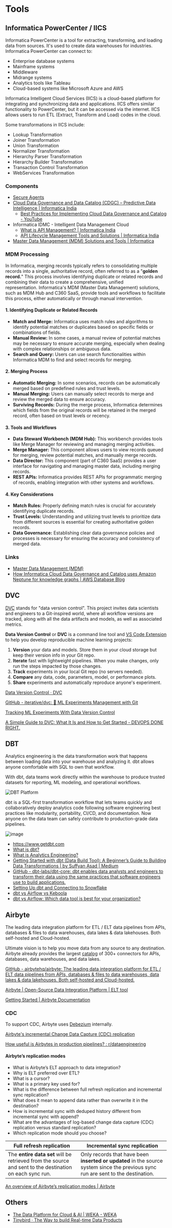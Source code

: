 # Tools

## Informatica PowerCenter / IICS

Informatica PowerCenter is a tool for extracting, transforming, and loading data from sources. It's used to create data warehouses for industries. Informatica PowerCenter can connect to:

- Enterprise database systems
- Mainframe systems
- Middleware
- Midrange systems
- Analytics tools like Tableau
- Cloud-based systems like Microsoft Azure and AWS

Informatica Intelligent Cloud Services (IICS) is a cloud-based platform for integrating and synchronizing data and applications. IICS offers similar functionality to PowerCenter, but it can be accessed via the internet. IICS allows users to run ETL (Extract, Transform and Load) codes in the cloud.

Some transformations in IICS include:

- Lookup Transformation
- Joiner Transformation
- Union Transformation
- Normalizer Transformation
- Hierarchy Parser Transformation
- Hierarchy Builder Transformation
- Transaction Control Transformation
- WebServices Transformation

### Components

- [Secure Agents](https://docs.informatica.com/cloud-common-services/administrator/current-version/runtime-environments/secure-agents.html)
- [Cloud Data Governance and Data Catalog (CDGC) – Predictive Data Intelligence | Informatica India](https://www.informatica.com/in/products/data-governance/cloud-data-governance-and-catalog.html)
    - [Best Practices for Implementing Cloud Data Governance and Catalog - YouTube](https://www.youtube.com/watch?v=E5Bo1AUYLS8)
- Informatica IDMC - Intelligent Data Management Cloud
    - [What is API Management? | Informatica India](https://www.informatica.com/in/resources/articles/api-management-and-informatica-intelligent-cloud-services.html)
    - [API Lifecycle Management Tools and Solutions | Informatica India](https://www.informatica.com/in/products/cloud-integration/integration-cloud/api-management.html)
- [Master Data Management (MDM) Solutions and Tools \| Informatica](https://www.informatica.com/products/master-data-management.html)

### MDM Processing

In Informatica, merging records typically refers to consolidating multiple records into a single, authoritative record, often referred to as a "**golden record.**" This process involves identifying duplicate or related records and combining their data to create a comprehensive, unified representation. Informatica's MDM (Master Data Management) solutions, such as MDM Hub and C360 SaaS, provide tools and workflows to facilitate this process, either automatically or through manual intervention.

#### 1. Identifying Duplicate or Related Records

- **Match and Merge:** Informatica uses match rules and algorithms to identify potential matches or duplicates based on specific fields or combinations of fields.
- **Manual Review:** In some cases, a manual review of potential matches may be necessary to ensure accurate merging, especially when dealing with complex relationships or ambiguous data.
- **Search and Query:** Users can use search functionalities within Informatica MDM to find and select records for merging.

#### 2. Merging Process

- **Automatic Merging:** In some scenarios, records can be automatically merged based on predefined rules and trust levels.
- **Manual Merging:** Users can manually select records to merge and review the merged data to ensure accuracy.
- **Surviving Records:** During the merge process, Informatica determines which fields from the original records will be retained in the merged record, often based on trust levels or recency.

#### 3. Tools and Workflows

- **Data Steward Workbench (MDM Hub):** This workbench provides tools like Merge Manager for reviewing and managing merging activities.
- **Merge Manager:** This component allows users to view records queued for merging, review potential matches, and manually merge records.
- **Data Director:** This component (part of C360 SaaS) provides a user interface for navigating and managing master data, including merging records.
- **REST APIs:** Informatica provides REST APIs for programmatic merging of records, enabling integration with other systems and workflows.

#### 4. Key Considerations

- **Match Rules:** Properly defining match rules is crucial for accurately identifying duplicate records.
- **Trust Levels:** Understanding and utilizing trust levels to prioritize data from different sources is essential for creating authoritative golden records.
- **Data Governance:** Establishing clear data governance policies and processes is necessary for ensuring the accuracy and consistency of merged data.

### Links

- [Master Data Management (MDM)](databases/data-warehouses/concepts/master-data-management-mdm.md)
- [How Informatica Cloud Data Governance and Catalog uses Amazon Neptune for knowledge graphs | AWS Database Blog](https://aws.amazon.com/blogs/database/how-informatica-cloud-data-governance-and-catalog-uses-amazon-neptune-for-knowledge-graphs/)

## DVC

[DVC](https://dvc.org/) stands for "data version control". This project invites data scientists and engineers to a Git-inspired world, where all workflow versions are tracked, along with all the data artifacts and models, as well as associated metrics.

**Data Version Control** or **DVC** is a command line tool and [VS Code Extension](https://github.com/iterative/dvc#vs-code-extension) to help you develop reproducible machine learning projects:

1. **Version** your data and models. Store them in your cloud storage but keep their version info in your Git repo.
2. **Iterate** fast with lightweight pipelines. When you make changes, only run the steps impacted by those changes.
3. **Track** experiments in your local Git repo (no servers needed).
4. **Compare** any data, code, parameters, model, or performance plots.
5. **Share** experiments and automatically reproduce anyone's experiment.

[Data Version Control · DVC](https://dvc.org)

[GitHub - iterative/dvc: 🦉 ML Experiments Management with Git](https://github.com/iterative/dvc)

[Tracking ML Experiments With Data Version Control](https://www.analyticsvidhya.com/blog/2021/06/mlops-tracking-ml-experiments-with-data-version-control/)

[A Simple Guide to DVC: What It Is and How to Get Started - DEVOPS DONE RIGHT.](https://opstree.com/blog/2025/04/22/a-simple-guide-to-dvc-what-it-is-and-how-to-get-started/)

## DBT

Analytics engineering is the data transformation work that happens between loading data into your warehouse and analyzing it. dbt allows anyone comfortable with SQL to own that workflow.

With dbt, data teams work directly within the warehouse to produce trusted datasets for reporting, ML modeling, and operational workflows.

![DBT Platform](../../../media/Pasted%20image%2020230308224022.jpg)

dbt is a SQL-first transformation workflow that lets teams quickly and collaboratively deploy analytics code following software engineering best practices like modularity, portability, CI/CD, and documentation. Now anyone on the data team can safely contribute to production-grade data pipelines.

![image](../../../media/Pasted%20image%2020230308224127.jpg)

- https://www.getdbt.com
- [What is dbt?](https://www.getdbt.com/product/what-is-dbt/)
- [What is Analytics Engineering?](https://www.getdbt.com/what-is-analytics-engineering/)
- [Getting Started with dbt (Data Build Tool): A Beginner’s Guide to Building Data Transformations | by Suffyan Asad | Medium](https://medium.com/@suffyan.asad1/getting-started-with-dbt-data-build-tool-a-beginners-guide-to-building-data-transformations-28e335be5f7e)
- [GitHub - dbt-labs/dbt-core: dbt enables data analysts and engineers to transform their data using the same practices that software engineers use to build applications.](https://github.com/dbt-labs/dbt-core)
- [Setting Up dbt and Connecting to Snowflake](https://vivekbattul.notion.site/Setting-Up-dbt-and-Connecting-to-Snowflake-0c8dc5fae7df4d71aca1fabdad38b3f7)
- [dbt vs Airflow vs Keboola](https://www.keboola.com/blog/dbt-vs-airflow-vs-keboola)
- [dbt vs Airflow: Which data tool is best for your organization?](https://datacoves.com/post/dbt-vs-airflow)

## Airbyte

The leading data integration platform for ETL / ELT data pipelines from APIs, databases & files to data warehouses, data lakes & data lakehouses. Both self-hosted and Cloud-hosted.

Ultimate vision is to help you move data from any source to any destination. Airbyte already provides the largest [catalog](https://docs.airbyte.com/integrations/) of 300+ connectors for APIs, databases, data warehouses, and data lakes.

[GitHub - airbytehq/airbyte: The leading data integration platform for ETL / ELT data pipelines from APIs, databases & files to data warehouses, data lakes & data lakehouses. Both self-hosted and Cloud-hosted.](https://github.com/airbytehq/airbyte)

[Airbyte | Open-Source Data Integration Platform | ELT tool](https://airbyte.com/)

[Getting Started | Airbyte Documentation](https://docs.airbyte.com/using-airbyte/getting-started)

### CDC

To support CDC, Airbyte uses [Debezium](https://debezium.io/) internally.

[Airbyte's incremental Change Data Capture (CDC) replication](https://airbyte.com/tutorials/incremental-change-data-capture-cdc-replication)

[How useful is Airbytes in production pipelines? : r/dataengineering](https://www.reddit.com/r/dataengineering/comments/13me0t9/how_useful_is_airbytes_in_production_pipelines/)

#### Airbyte’s replication modes

- What is Airbyte’s ELT approach to data integration?
- Why is ELT preferred over ETL?
- What is a cursor?
- What is a primary key used for?
- What is the difference between full refresh replication and incremental sync replication?
- What does it mean to append data rather than overwrite it in the destination?
- How is incremental sync with deduped history different from incremental sync with append?
- What are the advantages of log-based change data capture (CDC) replication versus standard replication?
- Which replication mode should you choose?

| Full refresh replication | Incremental sync replication |
| ---- | ---- |
| The **entire data set** will be retrieved from the source and sent to the destination on each sync run. | Only records that have been **inserted or updated** in the source system since the previous sync run are sent to the destination. |

[An overview of Airbyte’s replication modes | Airbyte](https://airbyte.com/blog/understanding-data-replication-modes)

## Others

- [The Data Platform for Cloud & AI | WEKA - WEKA](https://www.weka.io/)
- [Tinybird · The Way to build Real-time Data Products](https://www.tinybird.co/)
